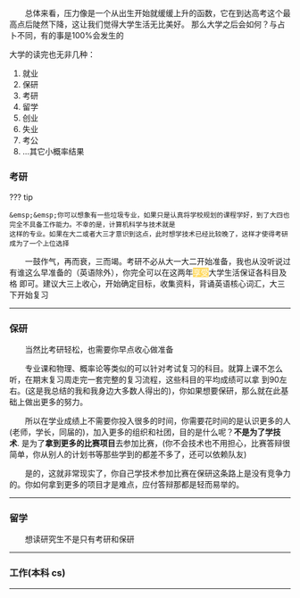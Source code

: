 
&emsp;&emsp;总体来看，压力像是一个从出生开始就缓缓上升的函数，它在到达高考这个最高点后陡然下降，这让我们觉得大学生活无比美好。
那么大学之后会如何？与占卜不同，有的事是100%会发生的

大学的读完也无非几种：

1. 就业
2. 保研
3. 考研
4. 留学
5. 创业
6. 失业
7. 考公
8. ...其它小概率结果


<center>
    <h5 style="color: #940909;" >  </h5>
</center>

### 考研
 
??? tip

    &emsp;&emsp;你可以想象有一些垃圾专业，如果只是认真将学校规划的课程学好，到了大四也完全不具备工作能力。不幸的是，计算机科学与技术就是
    这样的专业。如果在大二或者大三才意识到这点，此时想学技术已经比较晚了，这样才使得考研成为了一个上位选择


&emsp;&emsp;一鼓作气，再而衰，三而竭。考研不必从大一大二开始准备，我也从没听说过有谁这么早准备的（英语除外），你完全可以在这两年<span style="background-color: rgba(255,196,0,0.62); color: #fff;">享受</span>大学生活保证各科目及格
即可。建议大三上收心，开始确定目标，收集资料，背诵英语核心词汇，大三下开始复习


---

### 保研

&emsp;&emsp;当然比考研轻松，也需要你早点收心做准备

&emsp;&emsp;专业课和物理、概率论等类似的可以针对考试复习的科目。就算上课不怎么听，在期末复习周走完一套完整的复习流程，这些科目的平均成绩可以拿
到90左右。(这是我总结的我和我身边大多数人得出的)，你如果想要保研，那么就在此基础上做出更多的努力。

&emsp;&emsp;所以在学业成绩上不需要你投入很多的时间，你需要花时间的是认识更多的人(老师，学长，同届的)，加入更多的组织和社团，目的是什么呢？**不是为了学技术**.
是为了**拿到更多的比赛项目**去参加比赛，(你不会技术也不用担心，比赛答辩很简单，你从别人的计划书等那些学到的都差不多了，还可以依赖队友)

&emsp;&emsp;是的，这就非常现实了，你自己学技术参加比赛在保研这条路上是没有竞争力的。你如何拿到更多的项目才是难点，应付答辩那都是轻而易举的。

---

### 留学

&emsp;&emsp;想读研究生不是只有考研和保研

---

### 工作(本科 cs)


---